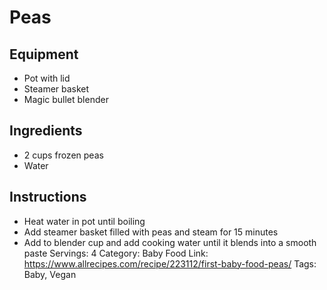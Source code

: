 # Peas
## Equipment
- Pot with lid
- Steamer basket
- Magic bullet blender
## Ingredients
- 2 cups frozen peas
- Water
## Instructions
- Heat water in pot until boiling
- Add steamer basket filled with peas and steam for 15 minutes
- Add to blender cup and add cooking water until it blends into a smooth paste
Servings: 4
Category: Baby Food
Link: https://www.allrecipes.com/recipe/223112/first-baby-food-peas/
Tags: Baby, Vegan
